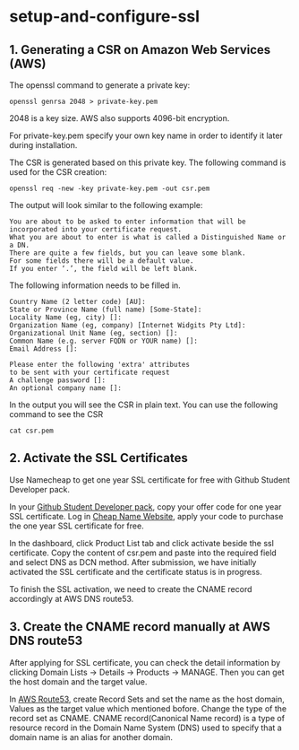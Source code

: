 # setup-and-configure-ssl

## 1. Generating a CSR on Amazon Web Services (AWS)

The openssl command to generate a private key:
```
openssl genrsa 2048 > private-key.pem
```
2048 is a key size. AWS also supports 4096-bit encryption.

For private-key.pem specify your own key name in order to identify it later during installation.

The CSR is generated based on this private key. The following command is used for the CSR creation:
```
openssl req -new -key private-key.pem -out csr.pem
```

The output will look similar to the following example:
```
You are about to be asked to enter information that will be incorporated into your certificate request.
What you are about to enter is what is called a Distinguished Name or a DN.
There are quite a few fields, but you can leave some blank.
For some fields there will be a default value.
If you enter ‘.’, the field will be left blank.
```

The following information needs to be filled in.
```
Country Name (2 letter code) [AU]:
State or Province Name (full name) [Some-State]:
Locality Name (eg, city) []:
Organization Name (eg, company) [Internet Widgits Pty Ltd]:
Organizational Unit Name (eg, section) []:
Common Name (e.g. server FQDN or YOUR name) []:
Email Address []:

Please enter the following 'extra' attributes
to be sent with your certificate request
A challenge password []:
An optional company name []:
```

In the output you will see the CSR in plain text. You can use the following command to see the CSR
```
cat csr.pem 
```

## 2. Activate the SSL Certificates

Use Namecheap to get one year SSL certificate for free with Github Student Developer pack.

In your [Github Student Developer pack](https://education.github.com/pack), copy your offer code for one year SSL certificate.
Log in [Cheap Name Website](https://www.namecheap.com/cart/addtocart.aspx?producttype=ssl&product=positivessl&action=purchase&period=1-YEAR&qty=1), apply your code to purchase the one year SSL certificate for free.

In the dashboard, click Product List tab and click activate beside the ssl certificate. Copy the content of csr.pem and paste into the required field and select DNS as DCN method. After submission, we have initially activated the SSL certificate and the certificate status is in progress. 

To finish the SSL activation, we need to create the CNAME record accordingly at AWS DNS route53.

## 3. Create the CNAME record manually at AWS DNS route53 

After applying for SSL certificate, you can check the detail information by clicking Domain Lists -> Details -> Products -> MANAGE.
Then you can get the host domain and the target value.

In [AWS Route53](https://console.aws.amazon.com/route53/home), create Record Sets and set the name as the host domain, Values as the target value which mentioned bofore.
Change the type of the record set as CNAME. CNAME record(Canonical Name record) is a type of resource record in the Domain Name System (DNS) used to specify that a domain name is an alias for another domain.
